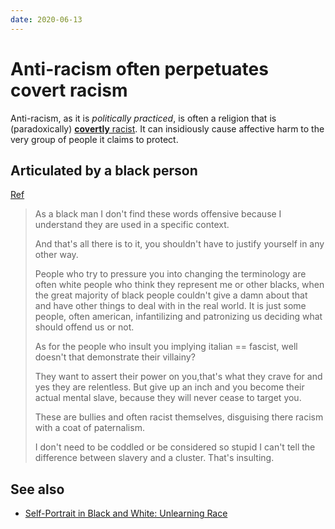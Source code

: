 ```yaml
---
date: 2020-06-13
---
```


# Anti-racism often perpetuates covert racism

Anti-racism, as it is *politically practiced*, is often a religion that is (paradoxically) [**covertly** racist](https://www.youtube.com/watch?v=mT2rlJe9cuU). It can insidiously cause affective harm to the very group of people it claims to protect.

## Articulated by a black person

[Ref](http://antirez.com/news/122#comment-4084872912)

> As a black man I don't find these words offensive because I understand they are used in a specific context.
>
> And that's all there is to it, you shouldn't have to justify yourself in any other way.
> 
> People who try to pressure you into changing the terminology are often white people who think they represent me or other blacks, when the great majority of black people couldn't give a damn about that and have other things to deal with in the real world. It is just some people, often american, infantilizing and patronizing us deciding what should offend us or not.
> 
> As for the people who insult you implying italian == fascist, well doesn't that demonstrate their villainy?
> 
> They want to assert their power on you,that's what they crave for and yes they are relentless. But give up an inch and you become their actual mental slave, because they will never cease to target you.
> 
> These are bullies and often racist themselves, disguising there racism with a coat of paternalism.
> 
> I don't need to be coddled or be considered so stupid I can't tell the difference between slavery and a cluster. That's insulting.

## See also

* [Self-Portrait in Black and White: Unlearning Race](https://www.amazon.com/Self-Portrait-Black-White-Unlearning-Race-ebook/dp/B07P9CQVPQ)